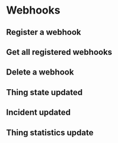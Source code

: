 # Webhooks

## Register a webhook

## Get all registered webhooks
## Delete a webhook
## Thing state updated
## Incident updated
## Thing statistics update
